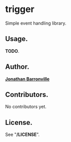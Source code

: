 # trigger

Simple event handling library.

## Usage.

__TODO__.

## Author.

__[Jonathan Barronville](http://乔纳森.com "http://乔纳森.com")__

## Contributors.

No contributors yet.

## License.

See "__/LICENSE__".
